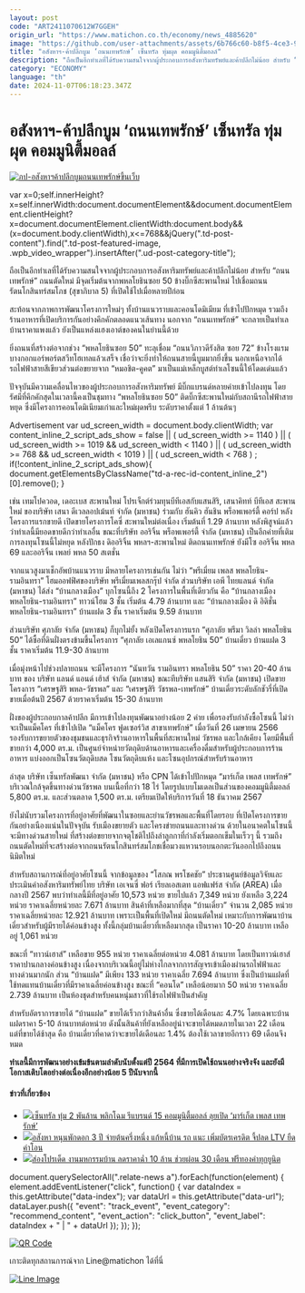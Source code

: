 ```yaml
---
layout: post
code: "ART2411070612W7GGEH"
origin_url: "https://www.matichon.co.th/economy/news_4885620"
image: "https://github.com/user-attachments/assets/6b766c60-b8f5-4ce3-97e5-2e50dcda1d80"
title: "อสังหาฯ-ค้าปลีกบูม ‘ถนนเทพรักษ์’ เซ็นทรัล ทุ่มผุด คอมมูนิตี้มอลล์"
description: "ถือเป็นอีกทำเลที่ได้รับความสนใจจากผู้ประกอบการอสังหาริมทรัพย์และค้าปลีกไม่น้อย สำหรับ “ถนนเทพรักษ์” ถนนตัดใหม่ มีจุดเริ่มต้นจากพหลโยธินซอย 50"
category: "ECONOMY"
language: "th"
date: 2024-11-07T06:18:23.347Z
---
```


# อสังหาฯ-ค้าปลีกบูม ‘ถนนเทพรักษ์’ เซ็นทรัล ทุ่มผุด คอมมูนิตี้มอลล์

[![](https://www.matichon.co.th/wp-content/uploads/2024/11/ภป-อสังหาฯค้าปลีกบูมถนนเทพรักษ์ขึ้นเว็บ.jpg "ภป-อสังหาฯค้าปลีกบูมถนนเทพรักษ์ขึ้นเว็บ")](https://www.matichon.co.th/wp-content/uploads/2024/11/ภป-อสังหาฯค้าปลีกบูมถนนเทพรักษ์ขึ้นเว็บ.jpg)

var x=0;self.innerHeight?x=self.innerWidth:document.documentElement&&document.documentElement.clientHeight?x=document.documentElement.clientWidth:document.body&&(x=document.body.clientWidth),x<=768&&jQuery(".td-post-content").find(".td-post-featured-image, .wpb\_video\_wrapper").insertAfter(".ud-post-category-title");

ถือเป็นอีกทำเลที่ได้รับความสนใจจากผู้ประกอบการอสังหาริมทรัพย์และค้าปลีกไม่น้อย สำหรับ “ถนนเทพรักษ์” ถนนตัดใหม่ มีจุดเริ่มต้นจากพหลโยธินซอย 50 ข้างบิ๊กซีสะพานใหม่ ไปเชื่อมถนนรัตนโกสินทร์สมโภช (สุขาภิบาล 5) ที่เปิดใช้ไปเมื่อหลายปีก่อน

สะท้อนจากภาพการพัฒนาโครงการใหม่ๆ ทั้งบ้านแนวราบและคอนโดมิเมียม ที่เข้าไปปักหมุด รวมถึงร้านอาหารที่เปิดบริการกันอย่างคึกคักตลอดแนวเส้นทาง นอกจาก “ถนนเทพรักษ์” จะกลายเป็นทำเลบ้านราคาแพงแล้ว ยังเป็นแหล่งแฮงเอาต์ของคนในย่านนี้ด้วย

ยิ่งถนนที่สร้างต่อจากช่วง “พหลโยธินซอย 50” ทะลุเชื่อม “ถนนวิภาวดีรังสิต ซอย 72” ข้างโรงแรมบางกอกแอร์พอร์ตสวีทโฮเทลแล้วเสร็จ เชื่อว่าจะยิ่งทำให้ถนนสายนี้บูมมากยิ่งขึ้น นอกเหนือจากได้รถไฟฟ้าสายสีเขียวส่วนต่อขยายจาก “หมอชิต-คูคต” มาเป็นแม่เหล็กบูสต์ทำเลโซนนี้ให้โดดเด่นแล้ว

ปัจจุบันมีความเคลื่อนไหวของผู้ประกอบการอสังหาริมทรัพย์ มีบิ๊กแบรนด์หลายค่ายเข้าไปลงทุน โดยรัศมีที่คึกคักสุดในเวลานี้คงเป็นชุมทาง “พหลโยธินซอย 50” ติดบิ๊กซีสะพานใหม่กับสถานีรถไฟฟ้าสายหยุด ซึ่งมีโครงการคอนโดมิเนียมเก่าและใหม่ผุดพรึบ ระดับราคาตั้งแต่ 1 ล้านต้นๆ

Advertisement var ud\_screen\_width = document.body.clientWidth; var content\_inline\_2\_script\_ads\_show = false || ( ud\_screen\_width >= 1140 ) || ( ud\_screen\_width >= 1019 && ud\_screen\_width < 1140 ) || ( ud\_screen\_width >= 768 && ud\_screen\_width < 1019 ) || ( ud\_screen\_width < 768 ) ; if(!content\_inline\_2\_script\_ads\_show){ document.getElementsByClassName("td-a-rec-id-content\_inline\_2")\[0\].remove(); }

เช่น เทมโปควอด, เดอะเบส สะพานใหม่ โปรเจ็กต์ร่วมทุนบีทีเอสกับแสนสิริ, เสนาคิทท์ บีทีเอส สะพานใหม่ ของบริษัท เสนา ดีเวลลอปเม้นท์ จำกัด (มหาชน) ร่วมกับ ฮันคิว ฮันชิน พร็อพเพอร์ตี้ คอร์ป หลังโครงการแรกขายดี เปิดขายโครงการโคซี่ สะพานใหม่ต่อเนื่อง เริ่มต้นที่ 1.29 ล้านบาท หลังพิสูจน์แล้วว่าทำเลนี้มียอดขายดีกว่าทำเลอื่น ขณะที่บริษัท ออริจิ้น พร็อพเพอร์ตี้ จำกัด (มหาชน) เป็นอีกค่ายที่เติมการลงทุนโซนนี้ไม่หยุด หลังปักธง ดิออริจิ้น พหลฯ-สะพานใหม่ ติดถนนเทพรักษ์ ยังมีโซ ออริจิ้น พหล 69 และออริจิ้น เพลย์ พหล 50 สเตชั่น

จากแนวสูงมาเช็กอัพบ้านแนวราบ มีหลายโครงการเช่นกัน ไม่ว่า “พรีเมี่ยม เพลส พหลโยธิน-รามอินทรา” โฮมออฟฟิศของบริษัท พรีเมี่ยมเพลสกรุ๊ป จำกัด ส่วนบริษัท เอพี ไทยแลนด์ จำกัด (มหาชน) ได้ส่ง “บ้านกลางเมือง” บุกโซนนี้ถึง 2 โครงการในพื้นที่เดียวกัน คือ “บ้านกลางเมือง พหลโยธิน-รามอินทรา” ทาวน์โฮม 3 ชั้น เริ่มต้น 4.79 ล้านบาท และ “บ้านกลางเมือง ดิ อิดิชั่น พหลโยธิน-รามอินทรา” บ้านแฝด 3 ชั้น ราคาเริ่มต้น 9.59 ล้านบาท

ส่วนบริษัท ศุภาลัย จำกัด (มหาชน) ก็บุกไม่ยั้ง หลังเปิดโครงการแรก “ศุภาลัย พรีมา วิลล่า พหลโยธิน 50” ได้ซื้อที่ดินฝั่งตรงข้ามขึ้นโครงการ “ศุภาลัย เอเลแกนซ์ พหลโยธิน 50” บ้านเดี่ยว บ้านแฝด 3 ชั้น ราคาเริ่มต้น 11.9-30 ล้านบาท

เมื่อมุ่งหน้าไปช่วงปลายถนน จะมีโครงการ “นันทวัน รามอินทรา พหลโยธิน 50” ราคา 20-40 ล้านบาท ของ บริษัท แลนด์ แอนด์ เฮ้าส์ จำกัด (มหาชน) ขณะทีบริษัท แสนสิริ จำกัด (มหาชน) เปิดขาย โครงการ “เศรษฐสิริ พหล-วัชรพล” และ “เศรษฐสิริ วัชรพล-เทพรักษ์” บ้านเดี่ยวระดับลักชัวรี่ที่เปิดขายเมื่อต้นปี 2567 ด้วยราคาเริ่มต้น 15-30 ล้านบาท

ฝั่งของผู้ประกอบกาลค้าปลีก มีการเข้าไปลงทุนพัฒนาอย่างน้อย 2 ค่าย เพื่อรองรับกำลังซื้อโซนนี้ ไม่ว่าจะเป็นแม็คโคร ที่เข้าไปเปิด “แม็คโคร ฟูดเซอร์วิส สาขาเทพรักษ์” เมื่อวันที่ 26 เมษายน 2566 รองรับการขยายตัวของชุมชนและธุรกิจร้านอาหารในพื้นที่สะพานใหม่ วัชรพล และใกล้เคียง โดยมีพื้นที่ขายกว่า 4,000 ตร.ม. เป็นศูนย์จำหน่ายวัตถุดิบด้านอาหารและเครื่องดื่มสำหรับผู้ประกอบการร้านอาหาร แบ่งออกเป็นโซนวัตถุดิบสด โซนวัตถุดิบแห้ง และโซนอุปกรณ์สำหรับร้านอาหาร

ล่าสุด บริษัท เซ็นทรัลพัฒนา จำกัด (มหาชน) หรือ CPN ได้เข้าไปปักหมุด “มาร์เก็ต เพลส เทพรักษ์” บริเวณใกล้จุดขึ้นทางด่วนวัชรพล บนเนื้อที่กว่า 18 ไร่ โดยรูปแบบโมเดลเป็นส่วนของคอมมูนิตี้มอลล์ 5,800 ตร.ม. และส่วนตลาด 1,500 ตร.ม. เตรียมเปิดให้บริการวันที่ 18 ธันวาคม 2567

ยังไม่นับรวมโครงการที่อยู่อาศัยที่พัฒนาในซอยและย่านวัชรพลและพื้นที่โดยรอบ ที่เปิดโครงการขายกันอย่างเนืองแน่นในปัจจุบัน รับเมืองขยายตัว และโครงข่ายถนนและทางด่วน ด้วยในอนาคตในโซนนี้จะมีทางด่วนสายใหม่ ที่สร้างต่อขยายจากจตุโชติไปถึงลำลูกกาที่กำลังเริ่มตอกเข็มในเร็วๆ นี้ รวมถึงถนนตัดใหม่ที่จะสร้างต่อจากถนนรัตนโกสินทร์สมโภชเชื่อมวงแหวนรอบนอกตะวันออกไปถึงถนน  
นิมิตใหม่

สำหรับสถานการณ์ที่อยู่อาศัยโซนนี้ จากข้อมูลของ “โสภณ พรโชคชัย” ประธานศูนย์ข้อมูลวิจัยและประเมินค่าอสังหาริมทรัพย์ไทย บริษัท เอเจนซี่ ฟอร์ เรียลเอสเตท แอฟแฟร์ส จำกัด (AREA) เมื่อกลางปี 2567 พบว่าทำเลนี้มีที่อยู่อาศัย 10,573 หน่วย ขายไปแล้ว 7,349 หน่วย ยังเหลือ 3,224 หน่วย ราคาเฉลี่ยหน่วยละ 7.671 ล้านบาท สินค้าที่เหลือมากที่สุด “บ้านเดี่ยว” จำนวน 2,085 หน่วย ราคาเฉลี่ยหน่วยละ 12.921 ล้านบาท เพราะเป็นพื้นที่เปิดใหม่ มีถนนตัดใหม่ เหมาะกับการพัฒนาบ้านเดี่ยวสำหรับผู้มีรายได้ค่อนข้างสูง ทั้งนี้กลุ่มบ้านเดี่ยวที่เหลือมากสุด เป็นราคา 10-20 ล้านบาท เหลืออยู่ 1,061 หน่วย

ขณะที่ “ทาวน์เฮาส์” เหลือขาย 955 หน่วย ราคาเฉลี่ยต่อหน่วย 4.081 ล้านบาท โดยเป็นทาวน์เฮาส์ราคาปานกลางค่อนข้างสูง เนื่องจากบริเวณนี้อยู่ไม่ห่างไกลจากการสัญจรเข้าเมืองผ่านรถไฟฟ้าและทางด่วนมากนัก ส่วน “บ้านแฝด” มีเพียง 133 หน่วย ราคาเฉลี่ย 7.694 ล้านบาท ซึ่งเป็นบ้านแฝดที่ใช้ทดแทนบ้านเดี่ยวที่มีราคาเฉลี่ยค่อนข้างสูง ขณะที่ “คอนโด” เหลือน้อยมาก 50 หน่วย ราคาเฉลี่ย 2.739 ล้านบาท เป็นห้องชุดสำหรับคนหนุ่มสาวที่ใช้รถไฟฟ้าเป็นสำคัญ

สำหรับอัตราการขายได้ “บ้านแฝด” ขายได้เร็วกว่าสินค้าอื่น ซึ่งขายได้เดือนละ 4.7% โดยเฉพาะบ้านแฝดราคา 5-10 ล้านบาทต่อหน่วย ดังนั้นสินค้าที่ยังเหลืออยู่น่าจะขายได้หมดภายในเวลา 22 เดือน แต่ที่ขายได้ช้าสุด คือ บ้านเดี่ยวที่คาดว่าจะขายได้เดือนละ 1.4% ต้องใช้เวลาขายอีกราว 69 เดือนจึงหมด

**ทำเลนี้มีการพัฒนาอย่างเข้มข้นตามลำดับนับตั้งแต่ปี 2564 ที่มีการเปิดใช้ถนนอย่างจริงจัง และยังมีโอกาสเติบโตอย่างต่อเนื่องอีกอย่างน้อย 5 ปีนับจากนี้**

#### ข่าวที่เกี่ยวข้อง

*   [![](https://www.matichon.co.th/wp-content/uploads/2024/11/585416.jpg)เซ็นทรัล ทุ่ม 2 พันล้าน พลิกโฉม รีแบรนด์ 15 คอมมูนิตี้มอลล์ ลุยเปิด ‘มาร์เก็ต เพลส เทพรักษ์’](https://www.matichon.co.th/economy/news_4886497)
*   [![](https://www.matichon.co.th/wp-content/uploads/2024/11/real728-1.jpg)อสังหา หนุนพักดอก 3 ปี จ่ายต้นครึ่งหนึ่ง แก้หนี้บ้าน รถ แนะ เพิ่มบัตรเครดิต จี้ปลด LTV ยืดค่าโอน](https://www.matichon.co.th/economy/news_4880616)
*   [![](https://www.matichon.co.th/wp-content/uploads/2024/10/งานมหกรรมบ้าน-067.jpg)ส่องโปรเด็ด งานมหกรรมบ้าน ลดราคาฉ่ำ 10 ล้าน ช่วยผ่อน 30 เดือน ฟรีทองคำทุกยูนิต](https://www.matichon.co.th/economy/news_4876319)

document.querySelectorAll(".relate-news a").forEach(function(element) { element.addEventListener("click", function() { var dataIndex = this.getAttribute("data-index"); var dataUrl = this.getAttribute("data-url"); dataLayer.push({ "event": "track\_event", "event\_category": "recommend\_content", "event\_action": "click\_button", "event\_label": dataIndex + " | " + dataUrl }); }); });

[![QR Code](https://www.matichon.co.th/wp-content/uploads/2023/07/wob1371z.jpg)](https://lin.ee/ht0nDxX)

เกาะติดทุกสถานการณ์จาก Line@matichon ได้ที่นี่

[![Line Image](https://www.matichon.co.th/wp-content/uploads/2023/07/th.png)](https://lin.ee/ht0nDxX)